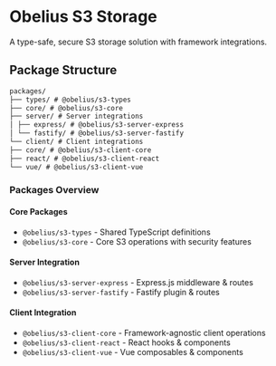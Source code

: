 # Obelius S3 Storage

A type-safe, secure S3 storage solution with framework integrations.

## Package Structure

```markdown
packages/
├── types/ # @obelius/s3-types
├── core/ # @obelius/s3-core
├── server/ # Server integrations
│ ├── express/ # @obelius/s3-server-express
│ └── fastify/ # @obelius/s3-server-fastify
└── client/ # Client integrations
├── core/ # @obelius/s3-client-core
├── react/ # @obelius/s3-client-react
└── vue/ # @obelius/s3-client-vue
```

### Packages Overview

#### Core Packages

- `@obelius/s3-types` - Shared TypeScript definitions
- `@obelius/s3-core` - Core S3 operations with security features

#### Server Integration

- `@obelius/s3-server-express` - Express.js middleware & routes
- `@obelius/s3-server-fastify` - Fastify plugin & routes

#### Client Integration

- `@obelius/s3-client-core` - Framework-agnostic client operations
- `@obelius/s3-client-react` - React hooks & components
- `@obelius/s3-client-vue` - Vue composables & components
